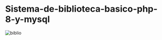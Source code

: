 # Sistema-de-biblioteca-basico-php-8-y-mysql
![biblio](https://user-images.githubusercontent.com/71534078/234310101-7cda30e6-97a1-4cdf-bd5e-0c19b0f819ab.png)
